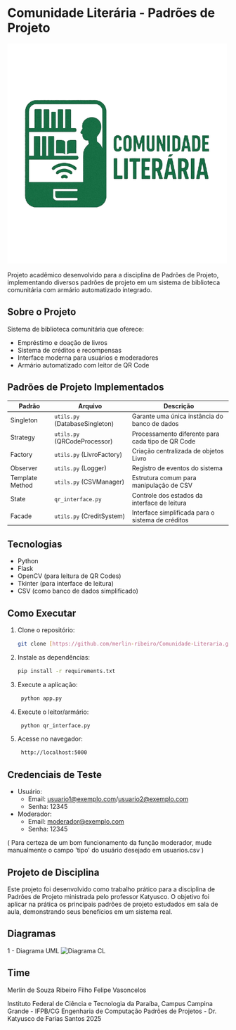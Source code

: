 # Comunidade Literária - Padrões de Projeto

![Logo CL](static/imagens/logo.png)

Projeto acadêmico desenvolvido para a disciplina de Padrões de Projeto, implementando diversos padrões de projeto em um sistema de biblioteca comunitária com armário automatizado integrado.

## Sobre o Projeto

Sistema de biblioteca comunitária que oferece:
- Empréstimo e doação de livros
- Sistema de créditos e recompensas
- Interface moderna para usuários e moderadores
- Armário automatizado com leitor de QR Code

## Padrões de Projeto Implementados

| Padrão | Arquivo | Descrição |
|--------|---------|-----------|
| Singleton | `utils.py` (DatabaseSingleton) | Garante uma única instância do banco de dados |
| Strategy | `utils.py` (QRCodeProcessor) | Processamento diferente para cada tipo de QR Code |
| Factory | `utils.py` (LivroFactory) | Criação centralizada de objetos Livro |
| Observer | `utils.py` (Logger) | Registro de eventos do sistema |
| Template Method | `utils.py` (CSVManager) | Estrutura comum para manipulação de CSV |
| State | `qr_interface.py` | Controle dos estados da interface de leitura |
| Facade | `utils.py` (CreditSystem) | Interface simplificada para o sistema de créditos |

## Tecnologias

- Python
- Flask
- OpenCV (para leitura de QR Codes)
- Tkinter (para interface de leitura)
- CSV (como banco de dados simplificado)

## Como Executar

1. Clone o repositório:
   ```bash
   git clone [https://github.com/merlin-ribeiro/Comunidade-Literaria.git]
2. Instale as dependências:
   ```bash
   pip install -r requirements.txt
3. Execute a aplicação:
   ```bash
    python app.py
3. Execute o leitor/armário:
   ```bash
    python qr_interface.py
4. Acesse no navegador:
   ```bash
    http://localhost:5000
   
## Credenciais de Teste

- Usuário:
  - Email: usuario1@exemplo.com/usuario2@exemplo.com
  - Senha: 12345
- Moderador:
  - Email: moderador@exemplo.com
  - Senha: 12345
    
( Para certeza de um bom funcionamento da função moderador, mude manualmente o campo 'tipo' do usuário desejado em usuarios.csv )

## Projeto de Disciplina

Este projeto foi desenvolvido como trabalho prático para a disciplina de Padrões de Projeto ministrada pelo professor Katyusco. O objetivo foi aplicar na prática os principais padrões de projeto estudados em sala de aula, demonstrando seus benefícios em um sistema real.

## Diagramas

1 - Diagrama UML
![Diagrama CL](static/imagens/diagramauml.jpeg)

## Time
Merlin de Souza Ribeiro Filho
Felipe Vasoncelos

Instituto Federal de Ciência e Tecnologia da Paraíba, Campus Campina Grande - IFPB/CG
Engenharia de Computação
Padrões de Projetos - Dr. Katyusco de Farias Santos
2025
  
